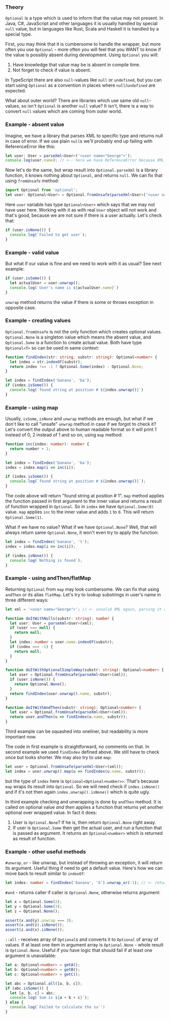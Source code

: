### Theory

`Optional` is a type which is used to inform that the value may not present. In Java, C#, JavaScript and other languages it is usually handled by special `null` value, but in languages like Rust, Scala and Haskell it is handled by a special type.

First, you may think that it is cumbersome to handle the wrapper, but more often you use `Optional` - more often you will feel that you WANT to know if the value is possibly absent during development. Using `Optional` you will:

1. Have knowledge that value may be is absent in compile time.
2. Not forget to check if value is absent.

In TypeScript there are also `null`-values like `null` or `undefined`, but you can start using `Optional` as a convention in places where `null`/`undefined` are expected.

What about outer world? There are libraries which use same old `null`-values, so isn't `Optional` is another `null` value? It isn't, there is a way to convert `null` values which are coming from outer world.

### Example - absent value

Imagine, we have a library that parses XML to specific type and returns null in case of error. If we use plain `null`s we'll probably end up failing with ReferenceError like this:

```typescript
let user: User = parseXml<User>('<user name="George">');
console.log(user.name); // <-- here we have ReferenceError because XML is invalid and returned `obj` is null
```
Now let's do the same, but wrap result into `Optional`. `parseXml` is a library function, it knows nothing about `Optional`, and returns `null`. We can fix that using `fromUnsafe` method:

```typescript  
import Optional from 'optional';
let user: Optional<User> = Optional.fromUnsafe(parseXml<User>('<user name="George">'));
```

Here `user` variable has type `Optional<User>` which says that we may not have user here. Working with it as with real `User` object will not work and that's good, because we are not sure if there is a user actually. Let's check that:

```typescript
if (user.isNone()) {
  console.log(`Failed to get user`);
}
```

### Example - valid value

But what if our value is fine and we need to work with it as usual? See next example:

```typescript
if (user.isSome()) {
  let actualUser = user.unwrap();
  console.log(`User's name is ${actualUser.name}`)
}
```

`unwrap` method returns the value if there is some or throws exception in opposite case.

### Example - creating values

`Optional.fromUnsafe` is not the only function which creates optional values. `Optional.None` is a singleton value which means the absent value, and `Optional.Some` is a function to create actual value. Both have type `Optional<T>` so can be used in same context:

```typescript
function findIndex(str: string, substr: string): Optional<number> {
  let index = str.indexOf(substr);
  return index !== -1 ? Optional.Some(index) : Optional.None;
}

let index = findIndex('banana', 'ba');
if (index.isSome()) {
  console.log(`found string at position # ${index.unwrap()}`)
}
```

### Example - using map

Usually, `isSome`, `isNone` and `unwrap` methods are enough, but what if we don't like to call "unsafe" `unwrap` method in case if we forgot to check it? Let's convert the output above to human readable format so it will print 1 instead of 0, 2 instead of 1 and so on, using `map` method:

```typescript
function inc(index: number): number {
  return number + 1;
}

let index = findIndex('banana', 'ba');
index = index.map(i => inc(i));

if (index.isSome()) {
  console.log(`found string at position # ${index.unwrap()}`);
}
```

The code above will return "found string at position # 1". `map` method applies the function passed in first argument to the inner value and returns a result of function wrapped in `Optional`. So in `index` we have `Optional.Some(0)` value. `map` applies `inc` to the inner value and adds `1` to `0`. This will return `Optional.Some(1)`.

What if we have no value? What if we have `Optional.None`? Well, that will always return same `Optional.None`, it won't even try to apply the function:

```typescript
let index = findIndex('banana', 't');
index = index.map(i => inc(i));

if (index.isNone()) {
  console.log(`Nothing is found`);
}
```

### Example - using andThen/flatMap

Returning `Optional` from `map` may look cumbersome. We can fix that using `andThen` or its alias `flatMap`. Let's try to lookup substrings in user's name in three different ways:

```typescript
let xml = '<user name="George">'; // <- invalid XML again, parsing it returns `null`

function doItWithNulls(substr: string): number {
  let user: User = parseXml<User>(xml);
  if (user === null) {
    return null;
  }
  let index: number = user.name.indexOf(substr);
  if (index === -1) {
    return null;
  }
}

function doItWithOptionalSimpleWay(substr: string): Optional<number> {
  let user = Optional.fromUnsafe(parseXml<User>(xml));
  if (user.isNone()) {
    return Optional.None();
  }
  return findIndex(user.unwrap().name, substr);
}

function doItWithAndThen(substr: string): Optional<number> {
  let user = Optional.fromUnsafe(parseXml<User>(xml));
  return user.andThen(u => findIndex(u.name, substr));
}
```

Third example can be squashed into oneliner, but readability is more important now.

The code in first example is straightforward, no comments on that.
In second example we used `findIndex` defined above. We still have to check once but looks shorter. We may also try to use `map`:

```typescript
let user = Optional.fromUnsafe(parseXml<User>(xml));
let index = user.unwrap().map(u => findIndex(u.name, substr));
```
but the type of `index` here is `Optional<Optional<number>>`. That's because `map` wraps its result into `Optional`. So we will need check if `index.isNone()` and if it's not then again `index.unwrap().isNone()` which is quite ugly.

In third example checking and unwrapping is done by `andThen` method. It is called on optional value *and then* applies a function that returns yet another optional over wrapped value. In fact it does:

1. User is `Optional.None`? If he is, then return `Optional.None` right away.
2. If user is `Optional.Some` then get the actual user, and run a function that is passed as argument. It returns an `Optional<number>` which is returned as result of function.

### Example - other useful methods

`#unwrap_or` - like unwrap, but instead of throwing an exception, it will return its argument. Useful thing if need to get a default value. Here's how we can move back to result similar to `indexOf`:

```typescript
let index: number = findIndex('banana', 'G').unwrap_or(-1); // <- returns -1
```

`#and` - returns caller if caller is `Optional.None`, otherwise returns argument:

```typescript
let x = Optional.Some(2);
let y = Optional.Some(3);
let z = Optional.None();

assert(x.and(y).unwrap === 3);
assert(x.and(z).isNone());
assert(z.and(x).isNone());
```

`::all` - receives array of `Optional`s and converts it to `Optional` of array of values. If at least one item in argument array is `Optional.None` - whole result is `Optional.None`. Useful if you have logic that should fail if at least one argument is unavailable:

```typescript
let a: Optional<number> = getA();
let b: Optional<number> = getB();
let c: Optional<number> = getC();

let abc = Optional.all([a, b, c]);
if (abc.isSome()) {
  let [a, b, c] = abc;
  console.log(`Sum is ${a + b + c}`);
} else {
  console.log(`Failed to calculate the su`')
}
```
